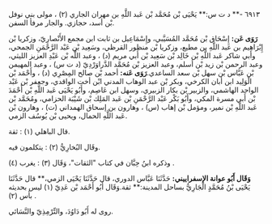٦٩١٣ -** د ت س:** يَحْيَى بْن مُحَمَّد بْن عَبد اللَّهِ بن مهران الجاري (٢) ، مولى بني نوفل بْن أسد، حجازي. والجار مرفأ السفن.

**رَوَى عَن:** إِسْحَاق بْن مُحَمَّد المُسَيَّبي، وإِسْمَاعِيل بن ثابت ابن مجمع الأَنْصارِيّ، وزكريا بْن إِبْرَاهِيم بن عَبد اللَّهِ بن مطيع، وزكريا بْن منظور القرظي، وسَعِيد بْن عَبْد الرَّحْمَنِ الجمحي، وأبي شاكر عَبد اللَّهِ بْن خَالِد بْن سَعِيد بْن أَبي مريم (د) ، وعبد اللَّه بْن عَبْدِ العزيز الليثي، وعبد الرحمن بْن زيد بْن أسلم، وعبد العزيز بْن مُحَمَّد الدَّراوَرْدِيّ (د ت س) ، وعبد المهيمن بْن عَبَّاس بْن سهل بْن سعد الساعدي.**رَوَى عَنه:** أحمد بْن صالح المِصْرِي (د) ، وأَحْمَد بْن الْوَلِيد ابن أبان الكرخي، وبكر بْن عبد الوهاب المدني ابْن أخت الواقدي، وجعفر بْن عَبْد الواحد الهاشمي، والزبير بْن بكار الزبيري، وسهل ابن عَاصِم، وأَبُو يَحْيَى عَبد اللَّهِ بْن أَحْمَدَ بْن أَبي مسرة المكي، وأَبُو بَكْر عَبْد الرَّحْمَنِ بْن عَبد المَلِك بْن شَيْبَة الحزامي، ومُحَمَّد بْن عَبد اللَّهِ بْن نمير، ومؤمل بْن إهاب (س) ، وهارون بن إسحاق الهمداني (ت) ، وهارون بْن عَبد اللَّهِ الحمال، ويحيى بْن يُوسُف الزمي.

قال الباهلي (١) : ثقة.

وقَال البُخارِيُّ (٢) : يتكلمون فيه.

وذكره ابنُ حِبَّان في كتاب "الثقات"، وَقَال (٣) : يغرب (٤) .

**وَقَال أَبُو عوانة الإسفراييني:** حَدَّثَنَا عَبَّاس الدوري، قال حَدَّثَنَا يَحْيَى الزمي،** قال حَدَّثَنَا يَحْيَى بْنُ مُحَمَّدٍ الْجَارِيُّ بساحل المدينة:** ثقة.وَقَال أَبُو أَحْمَد بْن عَدِيّ (١) ليس بحديثه بأس (٢) .

روى له أَبُو دَاوُدَ، والتِّرْمِذِيّ والنَّسَائي.